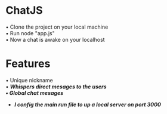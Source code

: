 # ChatJS
• Clone the project on your local machine </br>
• Run node "app.js" </br> 
• Now a chat is awake on your localhost 

# Features
• Unique nickname </br>
• <b><i> Whispers <i><b> direct mesages to the users </br>
• Global chat mesages 

* I config the main run file to up a local server on port 3000
